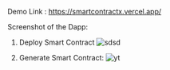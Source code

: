 Demo Link : https://smartcontractx.vercel.app/


Screenshot of the Dapp:

1) Deploy Smart Contract
![sdsd](https://github.com/souravmaji1/Smart-Contract-Deployer-Dapp/assets/87080195/0b9f6749-0e10-4a79-a89f-9195b03b230c)

2) Generate Smart Contract:
![yt](https://github.com/souravmaji1/Smart-Contract-Deployer-Dapp/assets/87080195/bcb3b530-bb3c-4b41-8e3c-3cb7ed1c9fbb)
